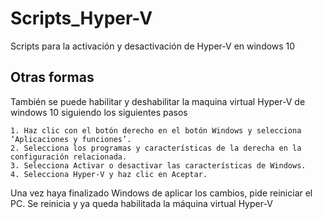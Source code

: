 # Scripts_Hyper-V
Scripts para la activación y desactivación de Hyper-V en windows 10

## Otras formas

También se puede habilitar y deshabilitar la maquina virtual Hyper-V de windows 10 siguiendo los siguientes pasos


	1. Haz clic con el botón derecho en el botón Windows y selecciona ‘Aplicaciones y funciones’.
	2. Selecciona los programas y características de la derecha en la configuración relacionada.
	3. Selecciona Activar o desactivar las características de Windows.
	4. Selecciona Hyper-V y haz clic en Aceptar.

Una vez haya finalizado Windows de aplicar los cambios, pide reiniciar el PC. Se reinicia y ya queda habilitada la máquina virtual Hyper-V